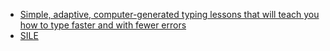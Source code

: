 - [Simple, adaptive, computer-generated typing lessons that will teach you how to type faster and with fewer errors](http://www.keybr.com/#!game)
- [SILE](http://sile-typesetter.org/what-is/)